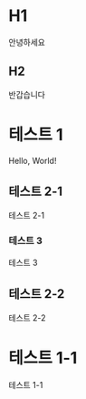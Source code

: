 # H1
안녕하세요

## H2
반갑습니다

# 테스트 1
Hello, World!

## 테스트 2-1
테스트 2-1

### 테스트 3
테스트 3

## 테스트 2-2
테스트 2-2

# 테스트 1-1
테스트 1-1